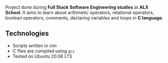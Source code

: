 Project done during **Full Stack Software Engineering studies** at **ALX School**. It aims to learn about arithmetic operators, relational operators, boolean operators, comments, declaring variables and loops in **C language**.

## Technologies
* Scripts written in vim
* C files are compiled using `gcc`
* Tested on Ubuntu 20.06 LTS
